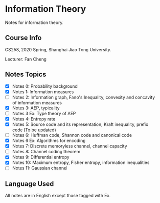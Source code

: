 # Information Theory

Notes for information theory.

## Course Info

CS258, 2020 Spring, Shanghai Jiao Tong University.

Lecturer: Fan Cheng

## Notes Topics

- [x] Notes 0: Probability background
- [x] Notes 1: Information measures
- [ ] Notes 2: Information graph, Fano's Inequality, convexity and concavity of information measures
- [x] Notes 3: AEP, typicality
- [ ] Notes 3 Ex: Type theory of AEP
- [x] Notes 4: Entropy rate
- [x] Notes 5: Source code and its representation, Kraft inequality, prefix code (To be updated)
- [ ] Notes 6: Huffman code, Shannon code and canonical code
- [x] Notes 6 Ex: Algorithms for encoding
- [x] Notes 7: Discrete memoryless channel, channel capacity
- [ ] Notes 8: Channel coding theorem
- [x] Notes 9: Differential entropy
- [x] Notes 10: Maximum entropy, Fisher entropy, information inequalities
- [ ] Notes 11: Gaussian channel

## Language Used

All notes are in English except those tagged with Ex.